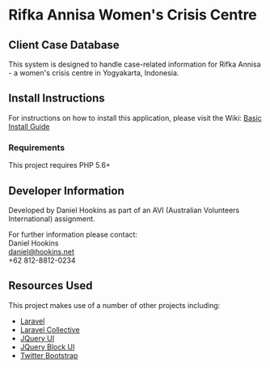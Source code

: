 # Rifka Annisa Women's Crisis Centre
## Client Case Database
This system is designed to handle case-related information for Rifka Annisa - a women's crisis centre in Yogyakarta, Indonesia.

## Install Instructions
For instructions on how to install this application, please visit the Wiki:
[Basic Install Guide](https://github.com/danielhookins/rifka/wiki/Install-Guide)

### Requirements
This project requires PHP 5.6+

## Developer Information
Developed by Daniel Hookins as part of an AVI (Australian Volunteers International) assignment.

For further information please contact:  
Daniel Hookins  
daniel@hookins.net  
+62 812-8812-0234  

## Resources Used
This project makes use of a number of other projects including:
* [Laravel](https://github.com/laravel/laravel)
* [Laravel Collective](https://github.com/LaravelCollective)
* [JQuery UI](https://github.com/jquery/jquery-ui)
* [JQuery Block UI](https://github.com/malsup/blockui/)
* [Twitter Bootstrap](https://github.com/twbs/bootstrap)